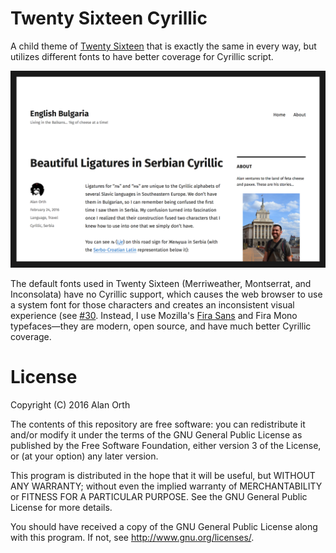 # Twenty Sixteen Cyrillic
A child theme of [Twenty Sixteen](https://wordpress.org/themes/twentysixteen/) that is exactly the same in every way, but utilizes different fonts to have better coverage for Cyrillic script.

![Screenshot](/screenshot.png?raw=true "Screenshot")

The default fonts used in Twenty Sixteen (Merriweather, Montserrat, and Inconsolata) have no Cyrillic support, which causes the web browser to use a system font for those characters and creates an inconsistent visual experience (see [#30](https://github.com/WordPress/twentysixteen/issues/30). Instead, I use Mozilla's [Fira Sans](http://www.carrois.com/fira-4-1/) and Fira Mono typefaces—they are modern, open source, and have much better Cyrillic coverage.

# License
Copyright (C) 2016 Alan Orth

The contents of this repository are free software: you can redistribute
it and/or modify it under the terms of the GNU General Public License
as published by the Free Software Foundation, either version 3 of the
License, or (at your option) any later version.

This program is distributed in the hope that it will be useful,
but WITHOUT ANY WARRANTY; without even the implied warranty of
MERCHANTABILITY or FITNESS FOR A PARTICULAR PURPOSE.  See the
GNU General Public License for more details.

You should have received a copy of the GNU General Public License
along with this program.  If not, see <http://www.gnu.org/licenses/>.
